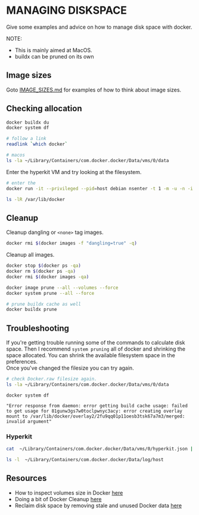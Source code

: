 # MANAGING DISKSPACE

Give some examples and advice on how to manage disk space with docker.  

NOTE:

* This is mainly aimed at MacOS.  
* buildx can be pruned on its own

## Image sizes

Goto [IMAGE_SIZES.md](IMAGE_SIZES.md) for examples of how to think about image sizes.  

## Checking allocation

```sh
docker buildx du
docker system df

# follow a link
readlink `which docker`

# macos
ls -la ~/Library/Containers/com.docker.docker/Data/vms/0/data
```

Enter the hyperkit VM and try looking at the filesystem.  

```sh
# enter the 
docker run -it --privileged --pid=host debian nsenter -t 1 -m -u -n -i sh

ls -lR /var/lib/docker
```

## Cleanup

Cleanup dangling or `<none>` tag images.  

```sh
docker rmi $(docker images -f "dangling=true" -q)
```

Cleanup all images.  

```sh
docker stop $(docker ps -qa)
docker rm $(docker ps -qa)
docker rmi $(docker images -qa)

docker image prune --all --volumes --force
docker system prune --all --force

# prune buildx cache as well
docker buildx prune
```

## Troubleshooting

If you're getting trouble running some of the commands to calculate disk space. Then I recommend `system pruning` all of docker and shrinking the space allocated. You can shrink the available filesystem space in the preferences.   
Once you've changed the filesize you can try again.  

```sh
# check Docker.raw filesize again.  
ls -la ~/Library/Containers/com.docker.docker/Data/vms/0/data
```

```log
docker system df

"Error response from daemon: error getting build cache usage: failed to get usage for 81gunw3gs7w0toclpwnyc3acy: error creating overlay mount to /var/lib/docker/overlay2/2fu9qq01p11oesb3tsk67a7m3/merged: invalid argument"
```

### Hyperkit

```sh
cat  ~/Library/Containers/com.docker.docker/Data/vms/0/hyperkit.json | jq .

ls -l  ~/Library/Containers/com.docker.docker/Data/log/host
```

## Resources

* How to inspect volumes size in Docker [here](https://medium.com/homullus/how-to-inspect-volumes-size-in-docker-de1068d57f6b)
* Doing a bit of Docker Cleanup [here](https://nodogmablog.bryanhogan.net/2021/11/doing-a-bit-of-docker-cleanup/)
* Reclaim disk space by removing stale and unused Docker data [here](https://medium.com/@alexeysamoshkin/reclaim-disk-space-by-removing-stale-and-unused-docker-data-a4c3bd1e4001)  
